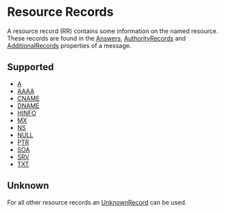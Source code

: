 ﻿# Resource Records

A resource record (RR) contains some information on the named resource.  These records are found in the 
[Answers](xref:Makaretu.Dns.Message.Answers), 
[AuthorityRecords](xref:Makaretu.Dns.Message.AuthorityRecords) and
[AdditionalRecords](xref:Makaretu.Dns.Message.AdditionalRecords) properties of a message.

## Supported

- [A](xref:Makaretu.Dns.ARecord)
- [AAAA](xref:Makaretu.Dns.AAAARecord)
- [CNAME](xref:Makaretu.Dns.CNAMERecord)
- [DNAME](xref:Makaretu.Dns.DNAMERecord)
- [HINFO](xref:Makaretu.Dns.HINFORecord)
- [MX](xref:Makaretu.Dns.MXRecord)
- [NS](xref:Makaretu.Dns.NSRecord)
- [NULL](xref:Makaretu.Dns.NULLRecord)
- [PTR](xref:Makaretu.Dns.PTRRecord)
- [SOA](xref:Makaretu.Dns.SOARecord)
- [SRV](xref:Makaretu.Dns.SRVRecord)
- [TXT](xref:Makaretu.Dns.TXTRecord)

## Unknown

For all other resource records an [UnknownRecord](xref:Makaretu.Dns.UnknownRecord) can be used.
